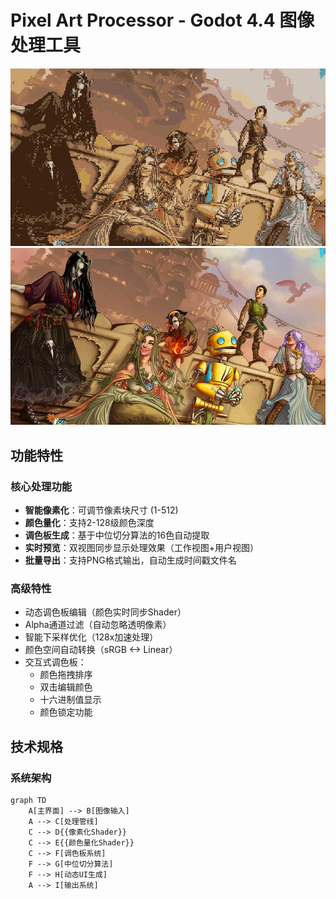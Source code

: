 # Pixel Art Processor - Godot 4.4 图像处理工具

![示例效果](demo.png)
![示例效果](demo1.png)

## 功能特性

### 核心处理功能
- ​**智能像素化**：可调节像素块尺寸 (1-512)
- ​**颜色量化**：支持2-128级颜色深度
- ​**调色板生成**：基于中位切分算法的16色自动提取
- ​**实时预览**：双视图同步显示处理效果（工作视图+用户视图）
- ​**批量导出**：支持PNG格式输出，自动生成时间戳文件名

### 高级特性
- 动态调色板编辑（颜色实时同步Shader）
- Alpha通道过滤（自动忽略透明像素）
- 智能下采样优化（128x加速处理）
- 颜色空间自动转换（sRGB <-> Linear）
- 交互式调色板：
  - 颜色拖拽排序
  - 双击编辑颜色
  - 十六进制值显示
  - 颜色锁定功能

## 技术规格

### 系统架构
```mermaid
graph TD
    A[主界面] --> B[图像输入]
    A --> C[处理管线]
    C --> D{{像素化Shader}}
    C --> E{{颜色量化Shader}}
    C --> F[调色板系统]
    F --> G[中位切分算法]
    F --> H[动态UI生成]
    A --> I[输出系统]